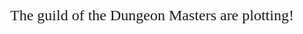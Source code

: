 ---
---


<!DOCTYPE html>
<html>
<head>
    <style>
        body {
            height: 100vh;
            margin: 0;
            display: flex;
            justify-content: center;
            align-items: center;
            font-family: poppins;
            font-size: 24px;
        }
    </style>
</head>
<body>
    The guild of the Dungeon Masters are plotting!
</body>
</html>